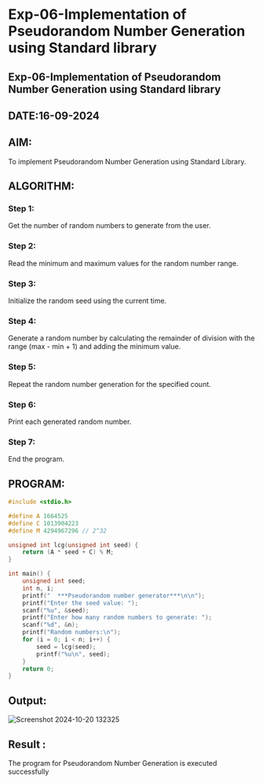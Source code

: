 # Exp-06-Implementation of Pseudorandom Number Generation using Standard library
## Exp-06-Implementation of Pseudorandom Number Generation using Standard library
## DATE:16-09-2024
## AIM:
To implement Pseudorandom Number Generation using Standard Library.

## ALGORITHM:
### Step 1:
Get the number of random numbers to generate from the user.

### Step 2:
Read the minimum and maximum values for the random number range.

### Step 3:
Initialize the random seed using the current time.

### Step 4:
Generate a random number by calculating the remainder of division with the range (max - min + 1) and adding the minimum value.

### Step 5:
Repeat the random number generation for the specified count.

### Step 6:
Print each generated random number.

### Step 7:
End the program.

## PROGRAM:
```c
#include <stdio.h>

#define A 1664525
#define C 1013904223
#define M 4294967296 // 2^32

unsigned int lcg(unsigned int seed) {
    return (A * seed + C) % M;
}

int main() {
    unsigned int seed;
    int n, i;
    printf("  ***Pseudorandom number generator***\n\n");
    printf("Enter the seed value: ");
    scanf("%u", &seed);
    printf("Enter how many random numbers to generate: ");
    scanf("%d", &n);
    printf("Random numbers:\n");
    for (i = 0; i < n; i++) {
        seed = lcg(seed);
        printf("%u\n", seed);
    }
    return 0;
}
```
## Output:
![Screenshot 2024-10-20 132325](https://github.com/user-attachments/assets/50b78f9a-7122-446b-aba2-1fcadb3df1c5)

## Result :
The program for Pseudorandom Number Generation is executed successfully
